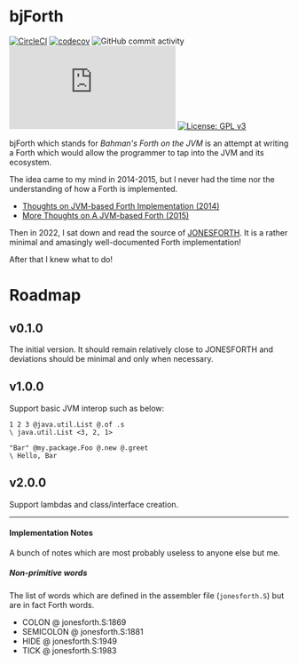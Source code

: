 # bjForth

[![CircleCI](https://dl.circleci.com/status-badge/img/circleci/UMKeFZ8ns9T9vi5aquTfVT/FnGnFZDJWi8uY7zNYvkuvb/tree/master.svg?style=shield&circle-token=69b804abc3b70a380cfb416d80ce8d36e5ad2334)](https://dl.circleci.com/status-badge/redirect/circleci/UMKeFZ8ns9T9vi5aquTfVT/FnGnFZDJWi8uY7zNYvkuvb/tree/master)
[![codecov](https://codecov.io/gh/bahmanm/bjforth/graph/badge.svg?token=KPSFFI2H9G)](https://codecov.io/gh/bahmanm/bjforth)
![GitHub commit activity](https://img.shields.io/github/commit-activity/m/bahmanm/bjforth)
[![Matrix](https://img.shields.io/matrix/bjforth%3Amatrix.org?server_fqdn=matrix.org&style=flat&logo=matrix&color=%230e80c0)](https://matrix.to/#/#github-bahmanm-bjforth:matrix.org)
[![License: GPL v3](https://img.shields.io/badge/License-GPLv3-blue.svg)](https://www.gnu.org/licenses/gpl-3.0)

bjForth which stands for _Bahman's Forth on the JVM_ is an attempt at writing a Forth which
would allow the programmer to tap into the JVM and its ecosystem.

The idea came to my mind in 2014-2015, but I never had the time nor the understanding of how
a Forth is implemented. 

- [Thoughts on JVM-based Forth Implementation (2014)](https://www.bahmanm.com/2015/01/more-thoughts-on-jvm-based-forth.html)
- [More Thoughts on A JVM-based Forth (2015)](https://www.bahmanm.com/2015/01/more-thoughts-on-jvm-based-forth.html)

Then in 2022, I sat down and read the source of [JONESFORTH](http://git.annexia.org/?p=jonesforth.git;a=summary).
It is a rather minimal and amasingly well-documented Forth implementation! 

After that I knew what to do!

# Roadmap

## v0.1.0

The initial version. It should remain relatively close to JONESFORTH and deviations should be minimal
and only when necessary.

## v1.0.0

Support basic JVM interop such as below:

```forth
1 2 3 @java.util.List @.of .s
\ java.util.List <3, 2, 1>

"Bar" @my.package.Foo @.new @.greet
\ Hello, Bar
```

## v2.0.0

Support lambdas and class/interface creation.

---

#### Implementation Notes
A bunch of notes which are most probably useless to anyone else but me.

##### Non-primitive words
The list of words which are defined in the assembler file (`jonesforth.S`) but are in fact
Forth words.

- COLON @ jonesforth.S:1869
- SEMICOLON @ jonesforth.S:1881
- HIDE @ jonesforth.S:1949
- TICK @ jonesforth.S:1983
